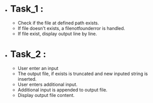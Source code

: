- # Task_1 : 
  - Check if the file at defined path exists.
  - If file doesn't exists, a filenotfounderror is handled.
  - If file exist, display output line by line.

- # Task_2 :
  - User enter an input
  - The output file, if exists is truncated and new inputed string is inserted.
  - User enters additional input.
  - Additional input is appended to output file. 
  - Display output file content.